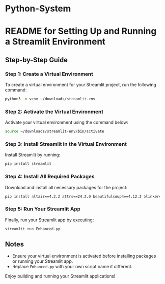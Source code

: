 # Python-System

# README for Setting Up and Running a Streamlit Environment

## Step-by-Step Guide

### Step 1: Create a Virtual Environment
To create a virtual environment for your Streamlit project, run the following command:
```bash
python3 -m venv ~/downloads/streamlit-env
```

### Step 2: Activate the Virtual Environment
Activate your virtual environment using the command below:
```bash
source ~/downloads/streamlit-env/bin/activate
```

### Step 3: Install Streamlit in the Virtual Environment
Install Streamlit by running:
```bash
pip install streamlit
```

### Step 4: Install All Required Packages
Download and install all necessary packages for the project:
```bash
pip install altair==4.2.2 attrs==24.2.0 beautifulsoup4==4.12.3 blinker==1.9.0 cachetools==5.5.0 certifi==2024.8.30 charset-normalizer==3.4.0 click==8.1.7 contourpy==1.3.0 cycler==0.12.1 entrypoints==0.4 et_xmlfile==2.0.0 fonttools==4.54.1 gitdb==4.0.11 GitPython==3.1.43 idna==3.10 Jinja2==3.1.4 joblib==1.4.2 jsonschema==4.23.0 jsonschema-specifications==2024.10.1 kiwisolver==1.4.7 markdown-it-py==3.0.0 MarkupSafe==3.0.2 matplotlib==3.9.2 mdurl==0.1.2 narwhals==1.13.3 numpy==2.1.3 openpyxl==3.1.5 packaging==24.2 pandas==2.2.3 pillow==11.0.0 pip==24.2 protobuf==5.28.3 pyarrow==18.0.0 pydeck==0.9.1 Pygments==2.18.0 pyparsing==3.2.0 python-dateutil==2.9.0.post0 pytz==2024.2 referencing==0.35.1 requests==2.32.3 rich==13.9.4 rpds-py==0.21.0 scikit-learn==1.5.2 scipy==1.14.1 seaborn==0.13.2 six==1.16.0 smmap==5.0.1 soupsieve==2.6 streamlit==1.40.0 tenacity==9.0.0 threadpoolctl==3.5.0 toml==0.10.2 toolz==1.0.0 tornado==6.4.1 typing_extensions==4.12.2 tzdata==2024.2 urllib3==2.2.3 xgboost==2.1.2
```

### Step 5: Run Your Streamlit App
Finally, run your Streamlit app by executing:
```bash
streamlit run Enhanced.py
```

## Notes
- Ensure your virtual environment is activated before installing packages or running your Streamlit app.
- Replace `Enhanced.py` with your own script name if different.

Enjoy building and running your Streamlit applications!

